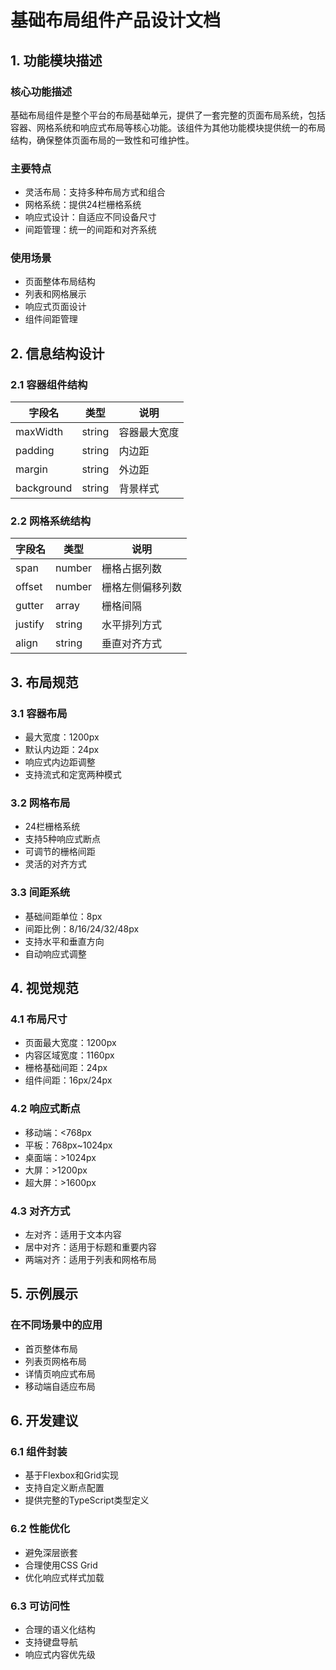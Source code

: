 # 基础布局组件产品设计文档

## 1. 功能模块描述

### 核心功能描述

基础布局组件是整个平台的布局基础单元，提供了一套完整的页面布局系统，包括容器、网格系统和响应式布局等核心功能。该组件为其他功能模块提供统一的布局结构，确保整体页面布局的一致性和可维护性。

### 主要特点

- 灵活布局：支持多种布局方式和组合
- 网格系统：提供24栏栅格系统
- 响应式设计：自适应不同设备尺寸
- 间距管理：统一的间距和对齐系统

### 使用场景

- 页面整体布局结构
- 列表和网格展示
- 响应式页面设计
- 组件间距管理

## 2. 信息结构设计

### 2.1 容器组件结构

| 字段名 | 类型 | 说明 |
| --- | --- | --- |
| maxWidth | string | 容器最大宽度 |
| padding | string | 内边距 |
| margin | string | 外边距 |
| background | string | 背景样式 |

### 2.2 网格系统结构

| 字段名 | 类型 | 说明 |
| --- | --- | --- |
| span | number | 栅格占据列数 |
| offset | number | 栅格左侧偏移列数 |
| gutter | array | 栅格间隔 |
| justify | string | 水平排列方式 |
| align | string | 垂直对齐方式 |

## 3. 布局规范

### 3.1 容器布局

- 最大宽度：1200px
- 默认内边距：24px
- 响应式内边距调整
- 支持流式和定宽两种模式

### 3.2 网格布局

- 24栏栅格系统
- 支持5种响应式断点
- 可调节的栅格间距
- 灵活的对齐方式

### 3.3 间距系统

- 基础间距单位：8px
- 间距比例：8/16/24/32/48px
- 支持水平和垂直方向
- 自动响应式调整

## 4. 视觉规范

### 4.1 布局尺寸

- 页面最大宽度：1200px
- 内容区域宽度：1160px
- 栅格基础间距：24px
- 组件间距：16px/24px

### 4.2 响应式断点

- 移动端：<768px
- 平板：768px~1024px
- 桌面端：>1024px
- 大屏：>1200px
- 超大屏：>1600px

### 4.3 对齐方式

- 左对齐：适用于文本内容
- 居中对齐：适用于标题和重要内容
- 两端对齐：适用于列表和网格布局

## 5. 示例展示

### 在不同场景中的应用

- 首页整体布局
- 列表页网格布局
- 详情页响应式布局
- 移动端自适应布局

## 6. 开发建议

### 6.1 组件封装

- 基于Flexbox和Grid实现
- 支持自定义断点配置
- 提供完整的TypeScript类型定义

### 6.2 性能优化

- 避免深层嵌套
- 合理使用CSS Grid
- 优化响应式样式加载

### 6.3 可访问性

- 合理的语义化结构
- 支持键盘导航
- 响应式内容优先级